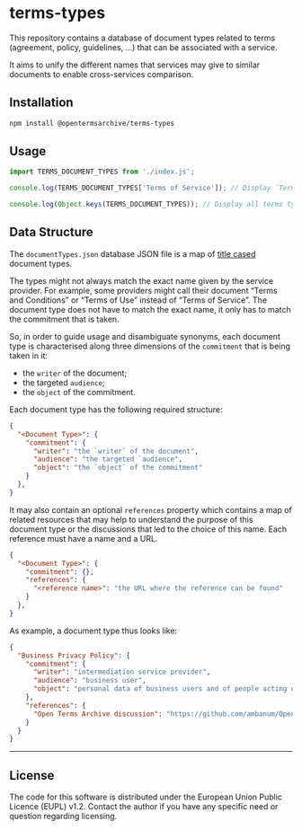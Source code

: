 # terms-types

This repository contains a database of document types related to terms (agreement, policy, guidelines, …) that can be associated with a service.

It aims to unify the different names that services may give to similar documents to enable cross-services comparison.

## Installation

```bash
npm install @opentermsarchive/terms-types
```

## Usage

```js
import TERMS_DOCUMENT_TYPES from './index.js';

console.log(TERMS_DOCUMENT_TYPES['Terms of Service']); // Display `Terms of Service` details

console.log(Object.keys(TERMS_DOCUMENT_TYPES)); // Display all terms types
```

## Data Structure

The `documentTypes.json` database JSON file is a map of [title cased](https://en.wikipedia.org/wiki/Title_case) document types. 

The types might not always match the exact name given by the service provider. For example, some providers might call their document “Terms and Conditions” or “Terms of Use” instead of “Terms of Service”. The document type does not have to match the exact name, it only has to match the commitment that is taken.

So, in order to guide usage and disambiguate synonyms, each document type is characterised along three dimensions of the `commitment` that is being taken in it:

- the `writer` of the document;
- the targeted `audience`;
- the `object` of the commitment.

Each document type has the following required structure:

```json
{
  "<Document Type>": {
    "commitment": {
      "writer": "the `writer` of the document",
      "audience": "the targeted `audience",
      "object": "the `object` of the commitment"
    }
  },
}
````

It may also contain an optional `references` property which contains a map of related resources that may help to understand the purpose of this document type or the discussions that led to the choice of this name. Each reference must have a name and a URL.

```json
{
  "<Document Type>": {
    "commitment": {},
    "references": {
      "<reference name>": "the URL where the reference can be found"
    }
  },
}
````

As example, a document type thus looks like:

```json
{
  "Business Privacy Policy": {
    "commitment": {
      "writer": "intermediation service provider",
      "audience": "business user",
      "object": "personal data of business users and of people acting on their behalf"
    },
    "references": {
      "Open Terms Archive discussion": "https://github.com/ambanum/OpenTermsArchive/discussions/923"
    }
  }
}
```

---

## License

The code for this software is distributed under the European Union Public Licence (EUPL) v1.2.
Contact the author if you have any specific need or question regarding licensing.
